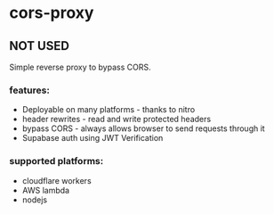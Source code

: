 # cors-proxy

## NOT USED ##

Simple reverse proxy to bypass CORS.

### features:
 - Deployable on many platforms - thanks to nitro
 - header rewrites - read and write protected headers
 - bypass CORS - always allows browser to send requests through it
 - Supabase auth using JWT Verification

### supported platforms:
 - cloudflare workers
 - AWS lambda
 - nodejs
